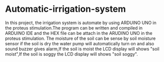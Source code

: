 # Automatic-irrigation-system
In this project, the irrigation system is automate by using ARDUINO UNO in the proteus stimulation.The program can be written and compiled in ARDUINO IDE and the HEX file can be attach in the ARUDINO UNO in the proteus stimulation.
The moisture of the soil can be sense by soil moisture sensor if the soil is dry the water pump will automatically turn on and also sound buzzer gives alarm,If the soil is moist the LCD display will shows "soil moist",If the soil is soggy the LCD display will shows "soil soggy".

